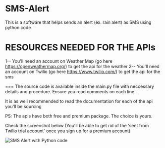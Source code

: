# SMS-Alert
This is a software that helps sends an alert (ex. rain alert) as SMS using python code

RESOURCES NEEDED FOR THE APIs
====

1-- You'll need an account on Weather Map (go here https://openweathermap.org/) to get the api for the weather
2-- You'll need an account on Twilio (go here https://www.twilio.com/) to get the api for the sms 

===
The source code is available inside the main.py file with neccessary details and procedure. Ensure you read comments on each line.

It is as well recommended to read the documentation for each of the api you'll be sourcing

PS: The apis have both free and premium package. The choice is yours. 

Check the screenshot below (You'll be able to get rid of the 'sent from Twilio trial account' once you sign up for a premium account)

![SMS Alert with Python code](https://user-images.githubusercontent.com/73473767/133932725-bb27fc4e-2b61-4745-8640-e49b7d743df2.png)
